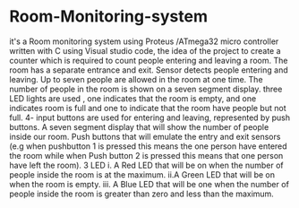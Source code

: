 # Room-Monitoring-system
it's a Room monitoring system using Proteus /ATmega32 micro controller written with C using Visual studio code,
the idea of the project to create a counter which is required to count people entering and leaving a room.
The room has a separate entrance and exit. 
Sensor detects people entering and leaving. Up to seven people are allowed in the room at one time. The number of people in the room is shown on a seven segment display.
three LED lights are used , one indicates that the room is empty, and one indicates room is full and one to indicate that the room have people but not full. 
4- input buttons are used for entering and leaving, represented by push buttons.
A seven segment display that will show the number of people inside our room. 
Push buttons that will emulate the entry and exit sensors (e.g when pushbutton 1 is pressed this means the one person have entered the room while when Push button 2 is pressed this
means that one person have left the room).
3 LED i. A Red LED that will be on when the number of people inside the room is at the maximum. 
ii.A Green LED that will be on when the room is empty.
iii. A Blue LED that will be one when the number of people inside the room is greater than zero and less than the maximum.
